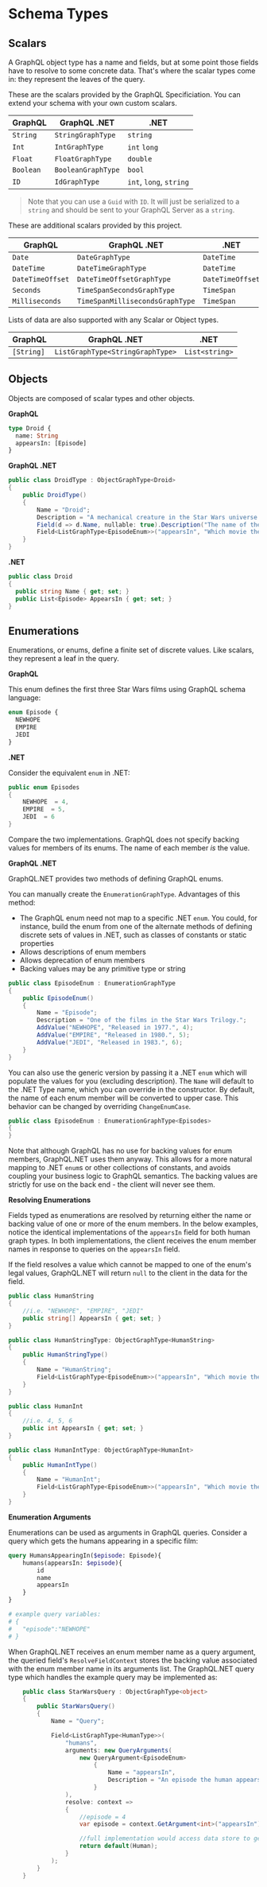 # Schema Types

## Scalars

A GraphQL object type has a name and fields, but at some point those fields have to resolve to some concrete data. That's where the scalar types come in: they represent the leaves of the query.

These are the scalars provided by the GraphQL Specificiation.  You can extend your schema with your own custom scalars.

| GraphQL     | GraphQL .NET        | .NET                    |
|-------------|---------------------|-------------------------|
| `String`    | `StringGraphType`   | `string`                |
| `Int`       | `IntGraphType`      | `int` `long`            |
| `Float`     | `FloatGraphType`    | `double`                |
| `Boolean`   | `BooleanGraphType`  | `bool`                  |
| `ID`        | `IdGraphType`       | `int`, `long`, `string` |

> Note that you can use a `Guid` with `ID`.  It will just be serialized to a `string` and should be sent to your GraphQL Server as a `string`.

These are additional scalars provided by this project.

| GraphQL          | GraphQL .NET                    | .NET               |
|------------------|---------------------------------|--------------------|
| `Date`           | `DateGraphType`                 | `DateTime`         |
| `DateTime`       | `DateTimeGraphType`             | `DateTime`         |
| `DateTimeOffset` | `DateTimeOffsetGraphType`       | `DateTimeOffset`   |
| `Seconds`        | `TimeSpanSecondsGraphType`      | `TimeSpan`         |
| `Milliseconds`   | `TimeSpanMillisecondsGraphType` | `TimeSpan`         |

Lists of data are also supported with any Scalar or Object types.

| GraphQL    | GraphQL .NET                        | .NET           |
| -----------|-------------------------------------|----------------|
| `[String]` | `ListGraphType<StringGraphType>`    | `List<string>` |

## Objects

Objects are composed of scalar types and other objects.

**GraphQL**

```graphql
type Droid {
  name: String
  appearsIn: [Episode]
}
```

**GraphQL .NET**

```csharp
public class DroidType : ObjectGraphType<Droid>
{
    public DroidType()
    {
        Name = "Droid";
        Description = "A mechanical creature in the Star Wars universe.";
        Field(d => d.Name, nullable: true).Description("The name of the droid.");
        Field<ListGraphType<EpisodeEnum>>("appearsIn", "Which movie they appear in.");
    }
}
```

**.NET**

```csharp
public class Droid
{
  public string Name { get; set; }
  public List<Episode> AppearsIn { get; set; }
}
```

## Enumerations

Enumerations, or enums, define a finite set of discrete values. Like scalars, they represent a leaf in the query.

**GraphQL**

This enum defines the first three Star Wars films using GraphQL schema language:

```graphql
enum Episode {
  NEWHOPE
  EMPIRE
  JEDI
}
```

**.NET**


Consider the equivalent `enum` in .NET:

```csharp
public enum Episodes
{
    NEWHOPE  = 4,
    EMPIRE  = 5,
    JEDI  = 6
}
```

Compare the two implementations. GraphQL does not specify backing values for members of its enums. The name of each member _is_ the value.

**GraphQL .NET**

GraphQL.NET provides two methods of defining GraphQL enums.

You can manually create the `EnumerationGraphType`. Advantages of this method:

- The GraphQL enum need not map to a specific .NET `enum`. You could, for instance, build the enum from one of the alternate methods of defining discrete sets of values in .NET, such as classes of constants or static properties
- Allows descriptions of enum members
- Allows deprecation of enum members
- Backing values may be any primitive type or string

```csharp
public class EpisodeEnum : EnumerationGraphType
{
    public EpisodeEnum()
    {
        Name = "Episode";
        Description = "One of the films in the Star Wars Trilogy.";
        AddValue("NEWHOPE", "Released in 1977.", 4);
        AddValue("EMPIRE", "Released in 1980.", 5);
        AddValue("JEDI", "Released in 1983.", 6);
    }
}
```

You can also use the generic version by passing it a .NET `enum` which will populate the values for you (excluding description).  The `Name` will default to the .NET Type name, which you can override in the constructor. By default, the name of each enum member will be converted to upper case. This behavior can be changed by overriding `ChangeEnumCase`.

```csharp
public class EpisodeEnum : EnumerationGraphType<Episodes>
{
}
```

Note that although GraphQL has no use for backing values for enum members, GraphQL.NET uses them anyway. This allows for a more natural mapping to .NET `enum`s or other collections of constants, and avoids coupling your business logic to GraphQL semantics. The backing values are strictly for use on the back end - the client will never see them.

**Resolving Enumerations**

Fields typed as enumerations are resolved by returning either the name or backing value of one or more of the enum members. In the below examples, notice the identical implementations of the `appearsIn` field for both human graph types. In both implementations, the client receives the enum member names in response to queries on the `appearsIn` field.

If the field resolves a value which cannot be mapped to one of the enum's legal values, GraphQL.NET will return `null` to the client in the data for the field.

```csharp
public class HumanString
{
    //i.e. "NEWHOPE", "EMPIRE", "JEDI"
    public string[] AppearsIn { get; set; }
}

public class HumanStringType: ObjectGraphType<HumanString>
{
    public HumanStringType()
    {
        Name = "HumanString";
        Field<ListGraphType<EpisodeEnum>>("appearsIn", "Which movie they appear in.");
    }
}

public class HumanInt
{
    //i.e. 4, 5, 6
    public int AppearsIn { get; set; }
}

public class HumanIntType: ObjectGraphType<HumanInt>
{
    public HumanIntType()
    {
        Name = "HumanInt";
        Field<ListGraphType<EpisodeEnum>>("appearsIn", "Which movie they appear in.");
    }
}
```

**Enumeration Arguments**

Enumerations can be used as arguments in GraphQL queries. Consider a query which gets the humans appearing in a specific film:

```graphql
query HumansAppearingIn($episode: Episode){
    humans(appearsIn: $episode){
        id
        name
        appearsIn
    }
}

# example query variables:
# {
#   "episode":"NEWHOPE"
# }
```

When GraphQL.NET receives an enum member name as a query argument, the queried field's `ResolveFieldContext` stores the backing value associated with the enum member name in its arguments list. The GraphQL.NET query type which handles the example query may be implemented as:

```csharp
    public class StarWarsQuery : ObjectGraphType<object>
    {
        public StarWarsQuery()
        {
            Name = "Query";

            Field<ListGraphType<HumanType>>(
                "humans",
                arguments: new QueryArguments(
                    new QueryArgument<EpisodeEnum> 
                        { 
                            Name = "appearsIn", 
                            Description = "An episode the human appears in." 
                        }
                ),
                resolve: context => 
                {
                    //episode = 4
                    var episode = context.GetArgument<int>("appearsIn");

                    //full implementation would access data store to get humans by episode.
                    return default(Human);                
                }
            );
        }
    }
```